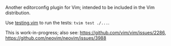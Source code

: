 Another editorconfig plugin for Vim; intended to be included in the Vim
distribution.

Use [testing.vim](https://github.com/Carpetsmoker/testing.vim) to run the tests:
`tvim test ./...`.

This is work-in-progress; also see: https://github.com/vim/vim/issues/2286,
https://github.com/neovim/neovim/issues/3988
